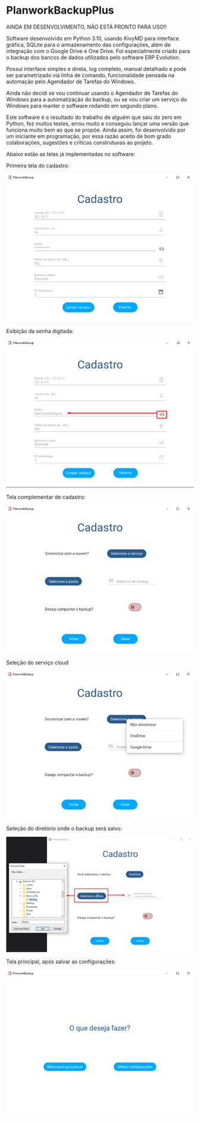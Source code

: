 # PlanworkBackupPlus

AINDA EM DESENVOLVIMENTO, NÃO ESTÁ PRONTO PARA USO!!

Software desenvolvido em Python 3.10, usando KivyMD para interface gráfica, SQLite para o armazenamento das configurações, além de integração com o Google Drive e One Drive. Foi especialmente criado para o backup dos bancos de dados utilizados pelo software ERP Evolution.

Possui interface simples e direta, log completo, manual detalhado e pode ser parametrizado via linha de comando, funcionalidade pensada na automação pelo Agendador de Tarefas do Windows.

Ainda não decidi se vou continuar usando o Agendador de Tarefas do Windows para a automatização do backup, ou se vou criar um serviço do Windows para manter o software rodando em segundo plano.

Este software é o resultado do trabalho de alguém que saiu do zero em Python, fez muitos testes, errou muito e conseguiu lançar uma versão que funciona muito bem ao que se propõe. Ainda assim, foi desenvolvido por um iniciante em programação, por essa razão aceito de bom grado colaborações, sugestões e críticas construtuvas ao projeto.

Abaixo estão as telas já implementadas no software:

Primeira tela do cadastro:

![Tela inicial de cadastro](https://github.com/osenhorn/PlanworkBackupPlus/blob/master/prints/1.png)

Exibição da senha digitada:

![Exibição da senha digitada](https://github.com/osenhorn/PlanworkBackupPlus/blob/master/prints/2.png)

Tela complementar de cadastro:

![Tela complementar de cadastro](https://github.com/osenhorn/PlanworkBackupPlus/blob/master/prints/3.png)

Seleção do serviço cloud

![Seleção do serviço cloud](https://github.com/osenhorn/PlanworkBackupPlus/blob/master/prints/4.png)

Seleção do diretório onde o backup será salvo:

![Seleção do diretório onde o backup será salvo](https://github.com/osenhorn/PlanworkBackupPlus/blob/master/prints/5.png)

Tela principal, após salvar as configurações:

![Tela principal, após salvar as configurações](https://github.com/osenhorn/PlanworkBackupPlus/blob/master/prints/6.png)
